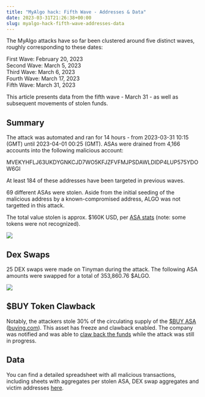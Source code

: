 ```yaml
---
title: "MyAlgo hack: Fifth Wave - Addresses & Data"
date: 2023-03-31T21:26:38+00:00
slug: myalgo-hack-fifth-wave-addresses-data
---
```


The MyAlgo attacks have so far been clustered around five distinct
waves, roughly corresponding to these dates:

First Wave: February 20, 2023\
Second Wave: March 5, 2023\
Third Wave: March 6, 2023\
Fourth Wave: March 17, 2023\
Fifth Wave: March 31, 2023

This article presents data from the fifth wave - March 31 - as well as
subsequent movements of stolen funds.

Summary
-------

The attack was automated and ran for 14 hours - from 2023-03-31 10:15
(GMT) until 2023-04-01 00:25 (GMT). ASAs were drained from 4,166
accounts into the following malicious account:

MVEKYHFLJ63UKDYGNKCJD7WO5KFJZFVFMJPSDAWLDIDP4LUP575YDOW6GI

At least 184 of these addresses have been targeted in previous waves.

69 different ASAs were stolen. Aside from the initial seeding of the
malicious address by a known-compromised address, ALGO was not targetted
in this attack.

The total value stolen is approx. \$160K USD, per [ASA
stats](https://www.asastats.com/MVEKYHFLJ63UKDYGNKCJD7WO5KFJZFVFMJPSDAWLDIDP4LUP575YDOW6GI)
(note: some tokens were not recognized).

![](1680317156.png)

Dex Swaps
---------

25 DEX swaps were made on Tinyman during the attack. The following ASA
amounts were swapped for a total of 353,860.76 \$ALGO.

![](1680318590.png)

\$BUY Token Clawback
--------------------

Notably, the attackers stole 30% of the circulating supply of the [\$BUY
ASA](https://algoexplorer.io/asset/137020565)
([](https://twitter.com/buying_com)[buying.com](https://buying.com/)).
This asset has freeze and clawback enabled. The company was notified and
was able to [claw back the
funds](https://algoexplorer.io/tx/B5Y62QMH6XCVQKJNVGA4CVAIS3PNTBOU45HHARAWNIEAVIIFB7PA)
while the attack was still in progress.

Data
----

You can find a detailed spreadsheet with all malicious transactions,
including sheets with aggregates per stolen ASA, DEX swap aggregates and
victim addresses [here](https://docs.google.com/spreadsheets/d/1glINV3mgigNDOTsXV44jxFy49M6N1J7Ua0e-JXUrYFw).

